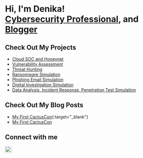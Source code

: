 <h1> Hi, I'm Denika! </br><a href="https://www.linkedin.com/in/denika-randle/">Cybersecurity Professional</a>, and <a href="https://github.com/denika01">Blogger</a></h1>
<h2>Check Out My Projects</h2>


- [Cloud SOC and Honeynet](https://github.com/denika01/cloud-soc)
- [Vulnerability Assessment](https://github.com/denika01/Vulnerability-Assessment)
- [Threat Hunting](https://github.com/denika01/Threat-Hunting)
- [Ransomware Simulation](https://github.com/denika01/Ransomware-Simulation)
- [Phishing Email Simulation](https://github.com/denika01/PhishingEmail-Simulation)
- [Digital Investigation Simulation](https://github.com/denika01/Digital-Investigation)
- [Data Analysis, Incident Response, Penetration Test Simulation](https://github.com/denika01/CyberTeam-Simulation)

<h2>Check Out My Blog Posts</h2>

- [My First CactusCon](https://dazi-tech.webflow.io/posts/my-time-at-cactuscon){:target="_blank"}
- <a href="https://dazi-tech.webflow.io/posts/my-time-at-cactuscon" target="_blank">My First CactusCon</a>

<h2>Connect with me</h2>

[<img align="left" alt="DenikaRandle | LinkedIn" width="22px" src="https://cdn.jsdelivr.net/npm/simple-icons@v3/icons/linkedin.svg" />][linkedin]

[linkedin]: https://linkedin.com/in/denika-randle


<!--
**denika01/denika01** is a ✨ _special_ ✨ repository because its `README.md` (this file) appears on your GitHub profile.

Here are some ideas to get you started:

- 🔭 I’m currently working on ...
- 🌱 I’m currently learning ...
- 👯 I’m looking to collaborate on ...
- 🤔 I’m looking for help with ...
- 💬 Ask me about ...
- 📫 How to reach me: ...
- 😄 Pronouns: ...
- ⚡ Fun fact: ...
-->
